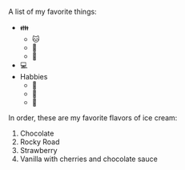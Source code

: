 A list of my favorite things:
* 👪
  * 🐱
  * 🐶
  * 👶
 * 💻
 * Habbies
   * 🥘
   * 📖
   * 🥾

In order, these are my favorite flavors of ice cream:
1. Chocolate
2. Rocky Road
3. Strawberry
4. Vanilla with cherries and chocolate sauce

